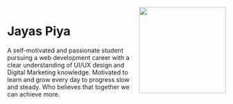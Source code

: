 <img align='right' src='h./assets/markdown/github.gif' width='200"'>

# Jayas Piya

A self-motivated and passionate student pursuing a web development career with a clear understanding of UI/UX design and Digital Marketing knowledge. Motivated to learn and grow every day to progress slow and steady. Who believes that together we can achieve more.
